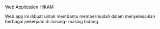 Web Application HIKAM

Web app ini dibuat untuk membantu mempermudah dalam menyelesaikan berbagai pekerjaan di masing- masing bidang.
